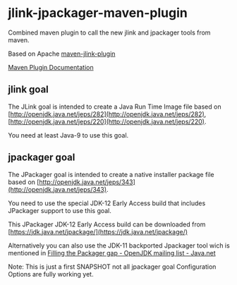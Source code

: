 <!---
 Licensed to the Apache Software Foundation (ASF) under one or more
 contributor license agreements.  See the NOTICE file distributed with
 this work for additional information regarding copyright ownership.
 The ASF licenses this file to You under the Apache License, Version 2.0
 (the "License"); you may not use this file except in compliance with
 the License.  You may obtain a copy of the License at

      http://www.apache.org/licenses/LICENSE-2.0

 Unless required by applicable law or agreed to in writing, software
 distributed under the License is distributed on an "AS IS" BASIS,
 WITHOUT WARRANTIES OR CONDITIONS OF ANY KIND, either express or implied.
 See the License for the specific language governing permissions and
 limitations under the License.
-->

# jlink-jpackager-maven-plugin

Combined maven plugin to call the new jlink and jpackager tools from maven.

Based on Apache [maven-jlink-plugin](https://github.com/apache/maven-jlink-plugin)

[Maven Plugin Documentation](https://agilhard-oss.github.io/jlink-jpackager-maven-plugin/site/index.html)


## jlink goal

The JLink goal is intended to create a Java Run Time Image file based on
[http://openjdk.java.net/jeps/282](http://openjdk.java.net/jeps/282),
[http://openjdk.java.net/jeps/220](http://openjdk.java.net/jeps/220).
  

You need at least Java-9 to use this goal.

 
## jpackager goal

The JPackager goal is intended to create a native installer package file based on
[http://openjdk.java.net/jeps/343](http://openjdk.java.net/jeps/343).

You need to use the special JDK-12 Early Access build that includes JPackager support to use this goal.

This JPackager JDK-12 Early Access build can be downloaded from 
[https://jdk.java.net/jpackage/](https://jdk.java.net/jpackage/)

Alternatively you can also use the JDK-11 backported Jpackager tool wich is mentioned in
[Filling the Packager gap - OpenJDK mailing list - Java.net](http://mail.openjdk.java.net/pipermail/openjfx-dev/2018-September/022500.html)

Note: This is just a first SNAPSHOT not all jpackager goal Configuration Options are fully working yet.


